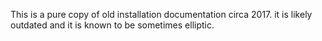 This is a pure copy of old installation documentation circa 2017. it is likely outdated and it is known to be sometimes elliptic.
